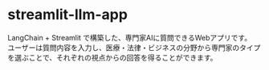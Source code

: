 # streamlit-llm-app

LangChain + Streamlit で構築した、専門家AIに質問できるWebアプリです。  
ユーザーは質問内容を入力し、医療・法律・ビジネスの分野から専門家のタイプを選ぶことで、それぞれの視点からの回答を得ることができます。
